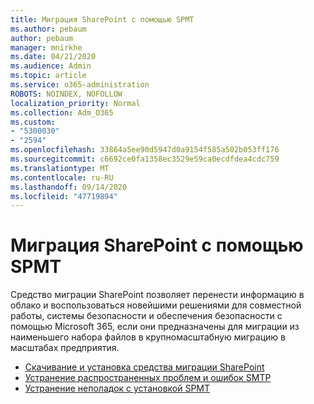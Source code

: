 ```yaml
---
title: Миграция SharePoint с помощью SPMT
ms.author: pebaum
author: pebaum
manager: mnirkhe
ms.date: 04/21/2020
ms.audience: Admin
ms.topic: article
ms.service: o365-administration
ROBOTS: NOINDEX, NOFOLLOW
localization_priority: Normal
ms.collection: Adm_O365
ms.custom:
- "5300030"
- "2594"
ms.openlocfilehash: 33864a5ee90d5947d0a9154f585a502b053ff176
ms.sourcegitcommit: c6692ce0fa1358ec3529e59ca0ecdfdea4cdc759
ms.translationtype: MT
ms.contentlocale: ru-RU
ms.lasthandoff: 09/14/2020
ms.locfileid: "47719894"
---
```

# <a name="sharepoint-migration-with-spmt"></a>Миграция SharePoint с помощью SPMT

Средство миграции SharePoint позволяет перенести информацию в облако и воспользоваться новейшими решениями для совместной работы, системы безопасности и обеспечения безопасности с помощью Microsoft 365, если они предназначены для миграции из наименьшего набора файлов в крупномасштабную миграцию в масштабах предприятия.

- [Скачивание и установка средства миграции SharePoint](https://docs.microsoft.com/sharepointmigration/introducing-the-sharepoint-migration-tool)
- [Устранение распространенных проблем и ошибок SMTP](https://docs.microsoft.com/sharepointmigration/troubleshooting-common-spmt-issues)
- [Устранение неполадок с установкой SPMT](https://docs.microsoft.com/sharepointmigration/spmt-install-issues#troubleshooting-spmt-installation-issues)
